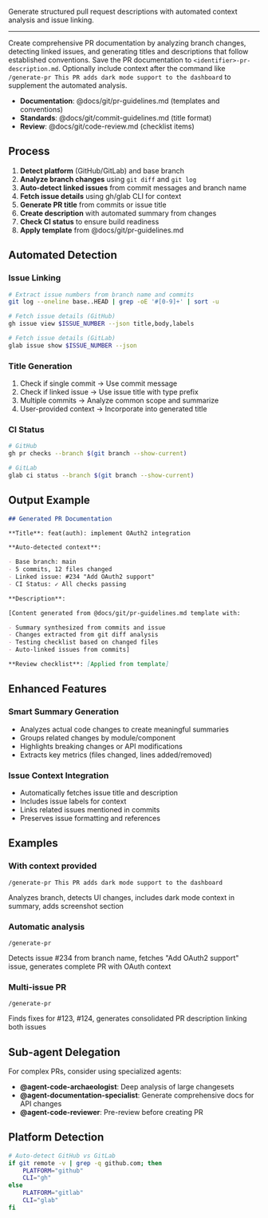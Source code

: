 Generate structured pull request descriptions with automated context analysis and issue linking.

---

Create comprehensive PR documentation by analyzing branch changes, detecting linked issues, and generating titles and descriptions that follow established conventions.
Save the PR documentation to `<identifier>-pr-description.md`.
Optionally include context after the command like `/generate-pr This PR adds dark mode support to the dashboard` to supplement the automated analysis.

- **Documentation**: @docs/git/pr-guidelines.md (templates and conventions)
- **Standards**: @docs/git/commit-guidelines.md (title format)
- **Review**: @docs/git/code-review.md (checklist items)

## Process

1. **Detect platform** (GitHub/GitLab) and base branch
2. **Analyze branch changes** using `git diff` and `git log`
3. **Auto-detect linked issues** from commit messages and branch name
4. **Fetch issue details** using gh/glab CLI for context
5. **Generate PR title** from commits or issue title
6. **Create description** with automated summary from changes
7. **Check CI status** to ensure build readiness
8. **Apply template** from @docs/git/pr-guidelines.md

## Automated Detection

### Issue Linking

```bash
# Extract issue numbers from branch name and commits
git log --oneline base..HEAD | grep -oE '#[0-9]+' | sort -u

# Fetch issue details (GitHub)
gh issue view $ISSUE_NUMBER --json title,body,labels

# Fetch issue details (GitLab)
glab issue show $ISSUE_NUMBER --json
```

### Title Generation

1. Check if single commit → Use commit message
2. Check if linked issue → Use issue title with type prefix
3. Multiple commits → Analyze common scope and summarize
4. User-provided context → Incorporate into generated title

### CI Status

```bash
# GitHub
gh pr checks --branch $(git branch --show-current)

# GitLab
glab ci status --branch $(git branch --show-current)
```

## Output Example

```markdown
## Generated PR Documentation

**Title**: feat(auth): implement OAuth2 integration

**Auto-detected context**:

- Base branch: main
- 5 commits, 12 files changed
- Linked issue: #234 "Add OAuth2 support"
- CI Status: ✓ All checks passing

**Description**:

[Content generated from @docs/git/pr-guidelines.md template with:

- Summary synthesized from commits and issue
- Changes extracted from git diff analysis
- Testing checklist based on changed files
- Auto-linked issues from commits]

**Review checklist**: [Applied from template]
```

## Enhanced Features

### Smart Summary Generation

- Analyzes actual code changes to create meaningful summaries
- Groups related changes by module/component
- Highlights breaking changes or API modifications
- Extracts key metrics (files changed, lines added/removed)

### Issue Context Integration

- Automatically fetches issue title and description
- Includes issue labels for context
- Links related issues mentioned in commits
- Preserves issue formatting and references

## Examples

### With context provided

```
/generate-pr This PR adds dark mode support to the dashboard
```

Analyzes branch, detects UI changes, includes dark mode context in summary, adds screenshot section

### Automatic analysis

```
/generate-pr
```

Detects issue #234 from branch name, fetches "Add OAuth2 support" issue, generates complete PR with OAuth context

### Multi-issue PR

```
/generate-pr
```

Finds fixes for #123, #124, generates consolidated PR description linking both issues

## Sub-agent Delegation

For complex PRs, consider using specialized agents:

- **@agent-code-archaeologist**: Deep analysis of large changesets
- **@agent-documentation-specialist**: Generate comprehensive docs for API changes
- **@agent-code-reviewer**: Pre-review before creating PR

## Platform Detection

```bash
# Auto-detect GitHub vs GitLab
if git remote -v | grep -q github.com; then
    PLATFORM="github"
    CLI="gh"
else
    PLATFORM="gitlab"
    CLI="glab"
fi
```
